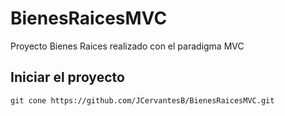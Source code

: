 # BienesRaicesMVC

Proyecto Bienes Raices realizado con el paradigma MVC

## Iniciar el proyecto

~~~
git cone https://github.com/JCervantesB/BienesRaicesMVC.git
~~~
